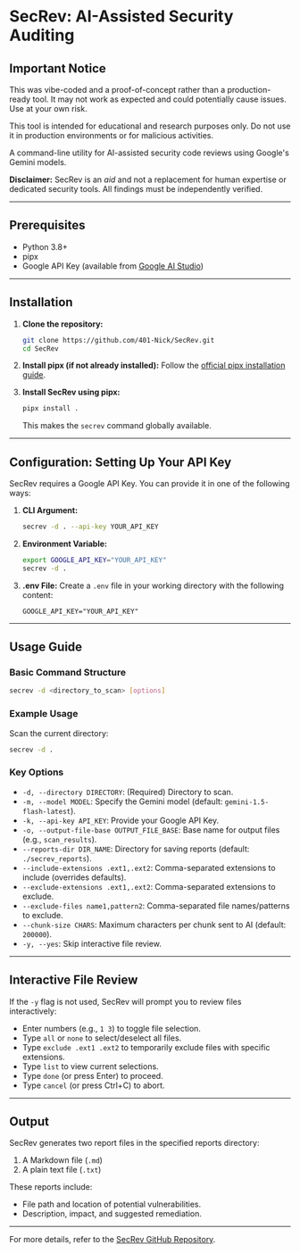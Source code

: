 # SecRev: AI-Assisted Security Auditing

## **Important Notice**

This was vibe-coded and a proof-of-concept rather than a production-ready tool. It may not work as expected and could potentially cause issues. Use at your own risk.

This tool is intended for educational and research purposes only. Do not use it in production environments or for malicious activities.

A command-line utility for AI-assisted security code reviews using Google's Gemini models.

**Disclaimer:** SecRev is an *aid* and not a replacement for human expertise or dedicated security tools. All findings must be independently verified.

---

## Prerequisites

- Python 3.8+
- pipx
- Google API Key (available from [Google AI Studio](https://aistudio.google.com/app/apikey))

---

## Installation

1. **Clone the repository:**
    ```bash
    git clone https://github.com/401-Nick/SecRev.git
    cd SecRev
    ```

2. **Install pipx (if not already installed):**
    Follow the [official pipx installation guide](https://pipx.pypa.io/stable/installation/).

3. **Install SecRev using pipx:**
    ```bash
    pipx install .
    ```

    This makes the `secrev` command globally available.

---

## Configuration: Setting Up Your API Key

SecRev requires a Google API Key. You can provide it in one of the following ways:

1. **CLI Argument:**
    ```bash
    secrev -d . --api-key YOUR_API_KEY
    ```

2. **Environment Variable:**
    ```bash
    export GOOGLE_API_KEY="YOUR_API_KEY"
    secrev -d .
    ```

3. **.env File:**
    Create a `.env` file in your working directory with the following content:
    ```plaintext
    GOOGLE_API_KEY="YOUR_API_KEY"
    ```

---

## Usage Guide

### **Basic Command Structure**
```bash
secrev -d <directory_to_scan> [options]
```

### **Example Usage**
Scan the current directory:
```bash
secrev -d .
```

### **Key Options**
- `-d, --directory DIRECTORY`: (Required) Directory to scan.
- `-m, --model MODEL`: Specify the Gemini model (default: `gemini-1.5-flash-latest`).
- `-k, --api-key API_KEY`: Provide your Google API Key.
- `-o, --output-file-base OUTPUT_FILE_BASE`: Base name for output files (e.g., `scan_results`).
- `--reports-dir DIR_NAME`: Directory for saving reports (default: `./secrev_reports`).
- `--include-extensions .ext1,.ext2`: Comma-separated extensions to include (overrides defaults).
- `--exclude-extensions .ext1,.ext2`: Comma-separated extensions to exclude.
- `--exclude-files name1,pattern2`: Comma-separated file names/patterns to exclude.
- `--chunk-size CHARS`: Maximum characters per chunk sent to AI (default: `200000`).
- `-y, --yes`: Skip interactive file review.

---

## Interactive File Review

If the `-y` flag is not used, SecRev will prompt you to review files interactively:

- Enter numbers (e.g., `1 3`) to toggle file selection.
- Type `all` or `none` to select/deselect all files.
- Type `exclude .ext1 .ext2` to temporarily exclude files with specific extensions.
- Type `list` to view current selections.
- Type `done` (or press Enter) to proceed.
- Type `cancel` (or press Ctrl+C) to abort.

---

## Output

SecRev generates two report files in the specified reports directory:

1. A Markdown file (`.md`)
2. A plain text file (`.txt`)

These reports include:
- File path and location of potential vulnerabilities.
- Description, impact, and suggested remediation.

---

For more details, refer to the [SecRev GitHub Repository](https://github.com/401-Nick/SecRev).